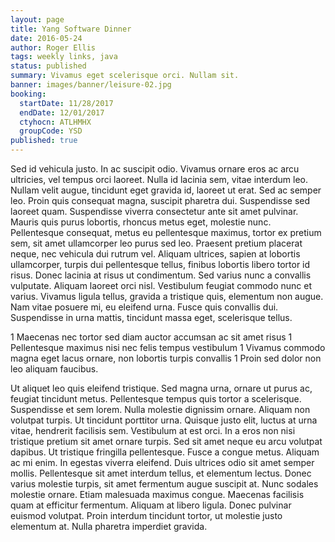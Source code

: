 ```yaml
---
layout: page
title: Yang Software Dinner
date: 2016-05-24
author: Roger Ellis
tags: weekly links, java
status: published
summary: Vivamus eget scelerisque orci. Nullam sit.
banner: images/banner/leisure-02.jpg
booking:
  startDate: 11/28/2017
  endDate: 12/01/2017
  ctyhocn: ATLHMHX
  groupCode: YSD
published: true
---
```

Sed id vehicula justo. In ac suscipit odio. Vivamus ornare eros ac arcu ultricies, vel tempus orci laoreet. Nulla id lacinia sem, vitae interdum leo. Nullam velit augue, tincidunt eget gravida id, laoreet ut erat. Sed ac semper leo. Proin quis consequat magna, suscipit pharetra dui. Suspendisse sed laoreet quam. Suspendisse viverra consectetur ante sit amet pulvinar. Mauris quis purus lobortis, rhoncus metus eget, molestie nunc.
Pellentesque consequat, metus eu pellentesque maximus, tortor ex pretium sem, sit amet ullamcorper leo purus sed leo. Praesent pretium placerat neque, nec vehicula dui rutrum vel. Aliquam ultrices, sapien at lobortis ullamcorper, turpis dui pellentesque tellus, finibus lobortis libero tortor id risus. Donec lacinia at risus ut condimentum. Sed varius nunc a convallis vulputate. Aliquam laoreet orci nisl. Vestibulum feugiat commodo nunc et varius. Vivamus ligula tellus, gravida a tristique quis, elementum non augue. Nam vitae posuere mi, eu eleifend urna. Fusce quis convallis dui. Suspendisse in urna mattis, tincidunt massa eget, scelerisque tellus.

1 Maecenas nec tortor sed diam auctor accumsan ac sit amet risus
1 Pellentesque maximus nisi nec felis tempus vestibulum
1 Vivamus commodo magna eget lacus ornare, non lobortis turpis convallis
1 Proin sed dolor non leo aliquam faucibus.

Ut aliquet leo quis eleifend tristique. Sed magna urna, ornare ut purus ac, feugiat tincidunt metus. Pellentesque tempus quis tortor a scelerisque. Suspendisse et sem lorem. Nulla molestie dignissim ornare. Aliquam non volutpat turpis. Ut tincidunt porttitor urna. Quisque justo elit, luctus at urna vitae, hendrerit facilisis sem. Vestibulum at est orci. In a eros non nisi tristique pretium sit amet ornare turpis. Sed sit amet neque eu arcu volutpat dapibus. Ut tristique fringilla pellentesque. Fusce a congue metus. Aliquam ac mi enim. In egestas viverra eleifend.
Duis ultrices odio sit amet semper mollis. Pellentesque sit amet interdum tellus, et elementum lectus. Donec varius molestie turpis, sit amet fermentum augue suscipit at. Nunc sodales molestie ornare. Etiam malesuada maximus congue. Maecenas facilisis quam at efficitur fermentum. Aliquam at libero ligula. Donec pulvinar euismod volutpat. Proin interdum tincidunt tortor, ut molestie justo elementum at. Nulla pharetra imperdiet gravida.
